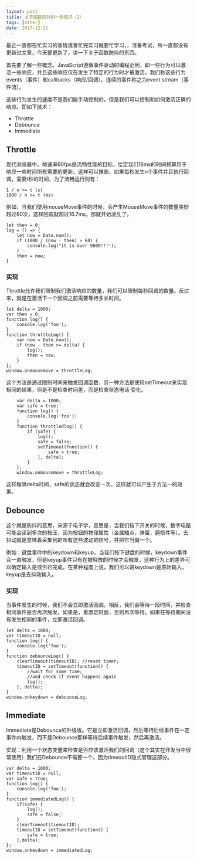 ```yaml
---
layout: post
title: 关于函数防抖的一些知识（1）
tags: [other]
date: 2017-12-21
---
```


最近一直都在忙实习的事情或者忙完实习就要忙学习，，准备考试，所一直都没有更新过文章，今天要更新了，讲一下关于函数防抖的东西。

首先要了解一些概念。JavaScript遵循事件驱动的编程范例，即一些行为可以激活一些响应，并且这些响应仅在发生了特定的行为时才被激活。我们称这些行为events（事件）和callbacks（响应/回调）。连续的事件称之为event stream（事件流）。

这些行为发生的速度不是我们能手动控制的。但是我们可以控制和如何激活正确的响应。即如下技术：

- Throttle
- Debounce
- Immediate

## Throttle 

现代浏览器中，帧速率60fps是流畅性能的目标，给定我们16ms的时间预算用于响应一些时间所有需要的更新。这样可以推断，如果每秒发生n个事件并且执行回调，需要t秒的时间，为了流畅运行则有：

    1 / n >= t (s)
    1000 / n >= t (ms)

例如，当我们使用mouseMove事件的时候，会产生MouseMove事件的数量美妙超过60次，这样回调就超过16.7ms，那就开始凌乱了。

    let then = 0;
    log = () => {
        let now = Date.now();
        if (1000 / (now - then) > 60) {
            console.log("it is over 9000!!!');
        }
        then = now;
    }

### 实现

Throttle允许我们限制我们激活响应的数量，我们可以限制每秒回调的数量。反过来，就是在激活下一个回调之前需要等待多长时间。

    let delta = 1000;
    var then = 0;
    function log() {
        console.log('foo');
    }
    function throttleLog() {
        var now = Date.now();
        if (now - then >= delta) {
            log();
            then = now;
        }
    };
    window.onmousemove = throttleLog;

这个方法是通过限制时间来触发回调函数，另一种方法是使用setTimeout来实现相同的结果，但是不是检查时间差，而是检查状态电话·变化。

        var delta = 1000;
        var safe = true;
        function log() {
            console.log('foo');
        }
        function throttledlog() {
            if (safe) {
                log();
                safe = false;
                setTimeout(function() {
                    safe = true;
                }, delta);
            }
        };
        window.onmousemove = throttleLog;

这样每隔delta时间，safe的状态就会改变一次，这样就可以产生于方法一的效果。

## Debounce

这个就是防抖的意思，来源于电子学，意思是，当我们按下开关的时候，数字电路可能会读到多次的按压，因为按钮的物理属性（金属触点，弹簧，磨损件等）。去抖动就是意味着采集到的所有这些波动的信号，并把它当做一个。

例如：键盘事件中的keydown和keyup，当我们按下键盘的时候，keydown事件会一直触发，但是keyup事件只有在被释放的时候才会触发。这种行为上的差异可以确定输入是或否已完成，在某种程度上说，我们可以说keydown是原始输入，keyup是去抖动输入。

### 实现

当事件发生的时候，我们不会立即激活回调。相反，我们会等待一段时间，并检查相同事件是否再次触发，如果是，重置定时器，否则再次等待。如果在等待期间没有发生相同的事件，立即激活回调。

    let delta = 1000;
    var timeoutID = null;
    function log() {
        console.log('foo');
    }
    function debounceLog() {
        clearTimeout(timeoutID); //reset timer;
        timeoutID = setTimeout(function() {
            //wait for some time;
            //and check if event happens again
            log();
        }, delta);
    }
    window.onkeydown = debounceLog;

## Immediate 

Immediate是Debounce的升级版。它是立即激活回调，然后等待后续事件在一定事件内触发，而不是Debounce那样等待后续事件触发，然后再激活。

实现：利用一个状态变量来检查是否应该激活我们的回调（这个其实在开发当中很常使用）我们在Debounce不需要一个，因为timeoutID隐式管理这部分。

    var delta = 1000;
    var timeoutID = null;
    var safe = true;
    function log() {
        console.log('foo');
    }
    function immediatedLog() {
        if(safe) {
            log();
            safe = false;
        }
        clearTimeout(tiemoutID);
        timeoutID = setTimeout(function() {
            safe = true;
        },delta);
    };
    window.onkeydown = immediatedLog;